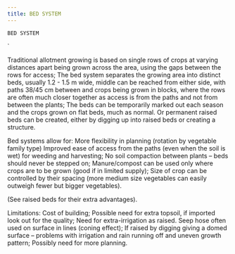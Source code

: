 ```yaml
---
title: BED SYSTEM
---
```

`BED SYSTEM`

`

Traditional allotment growing is based on single rows of crops at varying distances apart being grown across the area, using the gaps between the rows for access;
The bed system separates the growing area into distinct beds, usually 1.2 - 1.5 m wide, middle can be reached from either side, with paths 38/45 cm between and crops being grown in blocks, where the rows are often much closer together as access is from the paths and not from between the plants;
The beds can be temporarily marked out each season and the crops grown on flat beds, much as normal.  Or permanent raised beds can be created, either by digging up into raised beds or creating a structure.

Bed systems allow for:
More flexibility in planning (rotation by vegetable family type) 
Improved ease of access from the paths (even when the soil is wet) for weeding and harvesting;
No soil compaction between plants – beds should never be stepped on;
Manure/compost can be used only where crops are to be grown (good if in limited supply);
Size of crop can be controlled by their spacing (more medium size vegetables can easily outweigh fewer but bigger vegetables).

(See raised beds for their extra advantages).

Limitations:
Cost of building;
Possible need for extra topsoil, if imported look out for the quality;
Need for extra-irrigation as raised.  Seep hose often used on surface in lines (coning effect);
If raised by digging giving a domed surface – problems with irrigation and rain running off and uneven growth pattern;
Possibly need for more planning.
